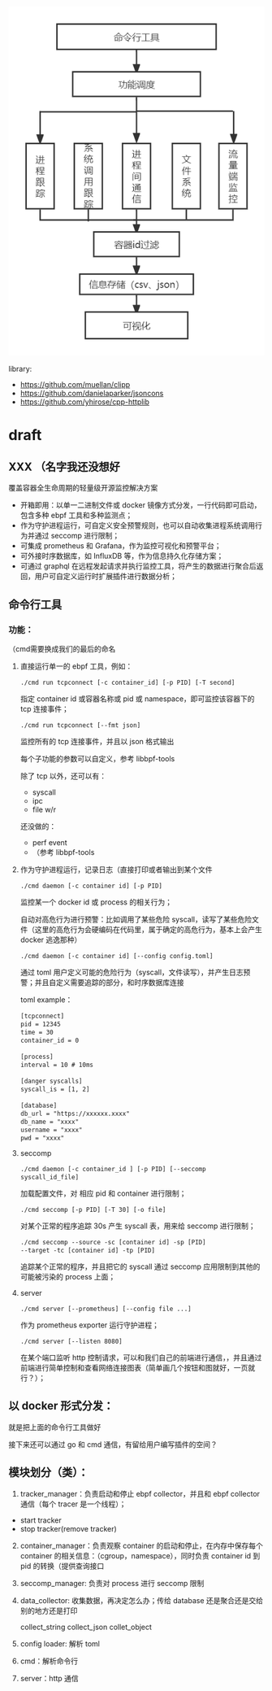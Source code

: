 ![](image/3_系统设计/1652588615425.png)

library:

- https://github.com/muellan/clipp
- https://github.com/danielaparker/jsoncons
- https://github.com/yhirose/cpp-httplib

# draft

## XXX （名字我还没想好

覆盖容器全生命周期的轻量级开源监控解决方案

- 开箱即用：以单一二进制文件或 docker 镜像方式分发，一行代码即可启动，包含多种 ebpf 工具和多种监测点；
- 作为守护进程运行，可自定义安全预警规则，也可以自动收集进程系统调用行为并通过 seccomp 进行限制；
- 可集成 prometheus 和 Grafana，作为监控可视化和预警平台；
- 可外接时序数据库，如 InfluxDB 等，作为信息持久化存储方案；
- 可通过 graphql 在远程发起请求并执行监控工具，将产生的数据进行聚合后返回，用户可自定义运行时扩展插件进行数据分析；

## 命令行工具

### 功能：

（cmd需要换成我们的最后的命名

1. 直接运行单一的 ebpf 工具，例如：

    ```
    ./cmd run tcpconnect [-c container_id] [-p PID] [-T second] 
    ```

    指定 container id 或容器名称或 pid 或 namespace，即可监控该容器下的 tcp 连接事件；

    ```
    ./cmd run tcpconnect [--fmt json]
    ```

    监控所有的 tcp 连接事件，并且以 json 格式输出

    每个子功能的参数可以自定义，参考 libbpf-tools

    除了 tcp 以外，还可以有：

    - syscall
    - ipc
    - file w/r

    还没做的：

    - perf event
    - （参考 libbpf-tools

2. 作为守护进程运行，记录日志（直接打印或者输出到某个文件

    ```
    ./cmd daemon [-c container id] [-p PID]
    ```

    监控某一个 docker id 或 process 的相关行为；

    自动对高危行为进行预警：比如调用了某些危险 syscall，读写了某些危险文件（这里的高危行为会硬编码在代码里，属于确定的高危行为，基本上会产生 docker 逃逸那种）

    ```
    ./cmd daemon [-c container id] [--config config.toml]
    ```

    通过 toml 用户定义可能的危险行为（syscall，文件读写），并产生日志预警；并且自定义需要追踪的部分，和时序数据库连接

    toml example：

    ```
    [tcpconnect]
    pid = 12345
    time = 30
    container_id = 0

    [process]
    interval = 10 # 10ms

    [danger syscalls]
    syscall_is = [1, 2]

    [database]
    db_url = "https://xxxxxx.xxxx"
    db_name = "xxxx"
    username = "xxxx"
    pwd = "xxxx"
    ```


3. seccomp

    ```
    ./cmd daemon [-c container_id ] [-p PID] [--seccomp syscall_id_file] 
    ```

    加载配置文件，对 相应 pid 和 container 进行限制；

    ```
    ./cmd seccomp [-p PID] [-T 30] [-o file]
    ```

    对某个正常的程序追踪 30s 产生 syscall 表，用来给 seccomp 进行限制；

    ```
    ./cmd seccomp --source -sc [container id] -sp [PID] 
    --target -tc [container id] -tp [PID] 
    ```

    追踪某个正常的程序，并且把它的 syscall 通过 seccomp 应用限制到其他的可能被污染的 process 上面；

4. server

    ```
    ./cmd server [--prometheus] [--config file ...]
    ```

    作为 prometheus exporter 运行守护进程；

    ```
    ./cmd server [--listen 8080]
    ```

    在某个端口监听 http 控制请求，可以和我们自己的前端进行通信，，并且通过前端进行简单控制和查看网络连接图表（简单画几个按钮和图就好，一页就行？）；

## 以 docker 形式分发：

就是把上面的命令行工具做好

接下来还可以通过 go 和 cmd 通信，有留给用户编写插件的空间？

## 模块划分（类）：

1. tracker_manager：负责启动和停止 ebpf collector，并且和 ebpf collector 通信（每个 tracer 是一个线程）；

- start tracker
- stop tracker(remove tracker)

2. container_manager：负责观察 container 的启动和停止，在内存中保存每个 container 的相关信息：（cgroup，namespace），同时负责 container id 到 pid 的转换（提供查询接口

3. seccomp_manager: 负责对 process 进行 seccomp 限制

4. data_collector: 收集数据，再决定怎么办；传给 database 还是聚合还是交给别的地方还是打印

    collect_string
    collect_json
    collet_object

5. config loader: 解析 toml
6. cmd：解析命令行
7. server：http 通信


